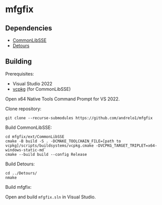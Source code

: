 # mfgfix

## Dependencies
- [CommonLibSSE](https://github.com/Ryan-rsm-McKenzie/CommonLibSSE)
- [Detours](https://github.com/microsoft/Detours)
## Building
Prerequisites:
- Visual Studio 2022
- [vcpkg](https://github.com/microsoft/vcpkg) (for CommonLibSSE)

Open x64 Native Tools Command Prompt for VS 2022.

Clone repository:
```
git clone --recurse-submodules https://github.com/andrelo1/mfgfix
```
Build CommonLibSSE:

```
cd mfgfix/ext/CommonLibSSE
cmake -B build -S . -DCMAKE_TOOLCHAIN_FILE=[path to vcpkg]/scripts/buildsystems/vcpkg.cmake -DVCPKG_TARGET_TRIPLET=x64-windows-static-md`
cmake --build build --config Release
```
Build Detours:
```
cd ../Detours/
nmake
```
Build mfgfix:

Open and build `mfgfix.sln` in Visual Studio.

